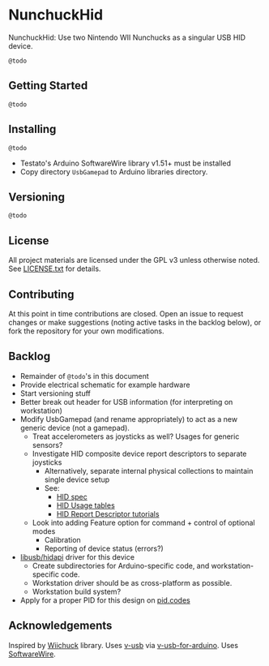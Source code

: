 # NunchuckHid

NunchuckHid: Use two Nintendo WII Nunchucks as a singular USB HID device.

`@todo`

## Getting Started

`@todo`

## Installing

`@todo`
- Testato's Arduino SoftwareWire library v1.51+ must be installed
- Copy directory `UsbGamepad` to Arduino libraries directory.

## Versioning

`@todo`

## License

All project materials are licensed under the GPL v3 unless otherwise noted. See [LICENSE.txt](LICENSE.txt) for details.

## Contributing

At this point in time contributions are closed. Open an issue to request changes or make suggestions (noting active tasks in the backlog below), or fork the repository for your own modifications.

## Backlog

- Remainder of `@todo`'s in this document
- Provide electrical schematic for example hardware
- Start versioning stuff
- Better break out header for USB information (for interpreting on workstation)
- Modify UsbGamepad (and rename appropriately) to act as a new generic device (not a gamepad).
  - Treat accelerometers as joysticks as well? Usages for generic sensors?
  - Investigate HID composite device report descriptors to separate joysticks
    - Alternatively, separate internal physical collections to maintain single device setup
    - See:
      - [HID spec](https://usb.org.10-1-108-210.causewaynow.com/sites/default/files/documents/hid1_11.pdf)
      - [HID Usage tables](https://usb.org.10-1-108-210.causewaynow.com/sites/default/files/documents/hut1_12v2.pdf)
      - [HID Report Descriptor tutorials](https://eleccelerator.com/tutorial-about-usb-hid-report-descriptors/)
  - Look into adding Feature option for command + control of optional modes
    - Calibration
    - Reporting of device status (errors?)
- [libusb/hidapi](https://github.com/libusb/hidapi) driver for this device
  - Create subdirectories for Arduino-specific code, and workstation-specific code.
  - Workstation driver should be as cross-platform as possible.
  - Workstation build system?
- Apply for a proper PID for this design on [pid.codes](http://pid.codes/)

## Acknowledgements

Inspired by [Wiichuck](https://github.com/madhephaestus/WiiChuck) library.
Uses [v-usb](https://www.obdev.at/products/vusb/index.html) via [v-usb-for-arduino](https://github.com/gloob/vusb-for-arduino).
Uses [SoftwareWire](https://github.com/Testato/SoftwareWire).
